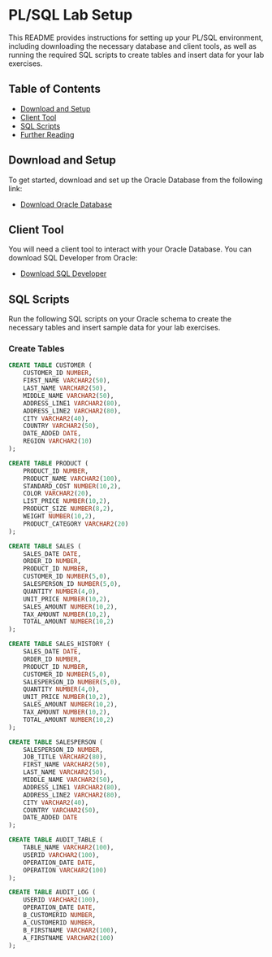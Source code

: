 # PL/SQL Lab Setup

This README provides instructions for setting up your PL/SQL environment, including downloading the necessary database and client tools, as well as running the required SQL scripts to create tables and insert data for your lab exercises.

## Table of Contents
- [Download and Setup](#download-and-setup)
- [Client Tool](#client-tool)
- [SQL Scripts](#sql-scripts)
- [Further Reading](#further-reading)

## Download and Setup

To get started, download and set up the Oracle Database from the following link:

- [Download Oracle Database](https://drive.google.com/drive/folders/1fjwroJ7qFdPV5_lEJYHorGjZoSYwIC5F?usp=sharing)

## Client Tool

You will need a client tool to interact with your Oracle Database. You can download SQL Developer from Oracle:

- [Download SQL Developer](https://www.oracle.com/technetwork/developer-tools/sql-developer/downloads/index.html)

## SQL Scripts

Run the following SQL scripts on your Oracle schema to create the necessary tables and insert sample data for your lab exercises.

### Create Tables

```sql
CREATE TABLE CUSTOMER (
    CUSTOMER_ID NUMBER,
    FIRST_NAME VARCHAR2(50),
    LAST_NAME VARCHAR2(50),
    MIDDLE_NAME VARCHAR2(50),
    ADDRESS_LINE1 VARCHAR2(80),
    ADDRESS_LINE2 VARCHAR2(80),
    CITY VARCHAR2(40),
    COUNTRY VARCHAR2(50),
    DATE_ADDED DATE,
    REGION VARCHAR2(10)
);

CREATE TABLE PRODUCT (
    PRODUCT_ID NUMBER,
    PRODUCT_NAME VARCHAR2(100),
    STANDARD_COST NUMBER(10,2),
    COLOR VARCHAR2(20),
    LIST_PRICE NUMBER(10,2),
    PRODUCT_SIZE NUMBER(8,2),
    WEIGHT NUMBER(10,2),
    PRODUCT_CATEGORY VARCHAR2(20)
);

CREATE TABLE SALES (
    SALES_DATE DATE,
    ORDER_ID NUMBER,
    PRODUCT_ID NUMBER,
    CUSTOMER_ID NUMBER(5,0),
    SALESPERSON_ID NUMBER(5,0),
    QUANTITY NUMBER(4,0),
    UNIT_PRICE NUMBER(10,2),
    SALES_AMOUNT NUMBER(10,2),
    TAX_AMOUNT NUMBER(10,2),
    TOTAL_AMOUNT NUMBER(10,2)
);

CREATE TABLE SALES_HISTORY (
    SALES_DATE DATE,
    ORDER_ID NUMBER,
    PRODUCT_ID NUMBER,
    CUSTOMER_ID NUMBER(5,0),
    SALESPERSON_ID NUMBER(5,0),
    QUANTITY NUMBER(4,0),
    UNIT_PRICE NUMBER(10,2),
    SALES_AMOUNT NUMBER(10,2),
    TAX_AMOUNT NUMBER(10,2),
    TOTAL_AMOUNT NUMBER(10,2)
);

CREATE TABLE SALESPERSON (
    SALESPERSON_ID NUMBER,
    JOB_TITLE VARCHAR2(80),
    FIRST_NAME VARCHAR2(50),
    LAST_NAME VARCHAR2(50),
    MIDDLE_NAME VARCHAR2(50),
    ADDRESS_LINE1 VARCHAR2(80),
    ADDRESS_LINE2 VARCHAR2(80),
    CITY VARCHAR2(40),
    COUNTRY VARCHAR2(50),
    DATE_ADDED DATE
);

CREATE TABLE AUDIT_TABLE (
    TABLE_NAME VARCHAR2(100),
    USERID VARCHAR2(100),
    OPERATION_DATE DATE,
    OPERATION VARCHAR2(100)
);

CREATE TABLE AUDIT_LOG (
    USERID VARCHAR2(100),
    OPERATION_DATE DATE,
    B_CUSTOMERID NUMBER,
    A_CUSTOMERID NUMBER,
    B_FIRSTNAME VARCHAR2(100),
    A_FIRSTNAME VARCHAR2(100)
);
